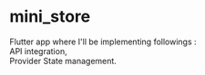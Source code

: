# mini_store

Flutter app where I'll be implementing followings :
<br>
API integration,
<br>
Provider State management.
